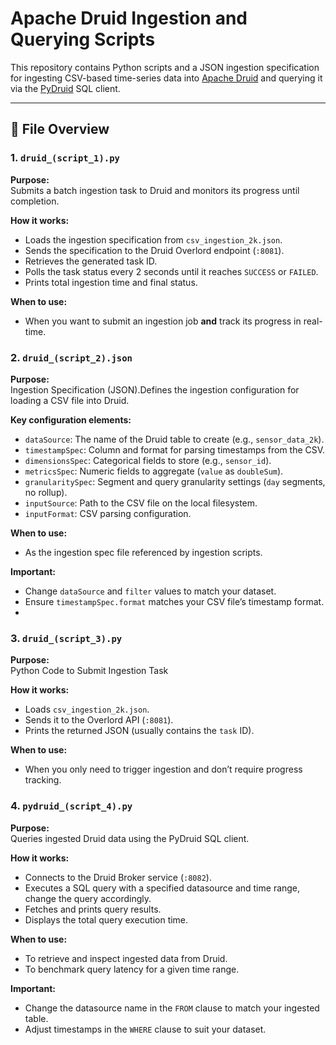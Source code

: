 # Apache Druid Ingestion and Querying Scripts

This repository contains Python scripts and a JSON ingestion specification for ingesting CSV-based time-series data into [Apache Druid](https://druid.apache.org/) and querying it via the [PyDruid](https://pypi.org/project/pydruid/) SQL client.

---

## 📄 File Overview

### **1. `druid_(script_1).py`**
**Purpose:**  
Submits a batch ingestion task to Druid and monitors its progress until completion.  

**How it works:**  
- Loads the ingestion specification from `csv_ingestion_2k.json`.
- Sends the specification to the Druid Overlord endpoint (`:8081`).
- Retrieves the generated task ID.
- Polls the task status every 2 seconds until it reaches `SUCCESS` or `FAILED`.
- Prints total ingestion time and final status.

**When to use:**  
- When you want to submit an ingestion job **and** track its progress in real-time.

### **2. `druid_(script_2).json`**
**Purpose:**  
Ingestion Specification (JSON).Defines the ingestion configuration for loading a CSV file into Druid.  

**Key configuration elements:**  
- `dataSource`: The name of the Druid table to create (e.g., `sensor_data_2k`).  
- `timestampSpec`: Column and format for parsing timestamps from the CSV.  
- `dimensionsSpec`: Categorical fields to store (e.g., `sensor_id`).  
- `metricsSpec`: Numeric fields to aggregate (`value` as `doubleSum`).  
- `granularitySpec`: Segment and query granularity settings (`day` segments, no rollup).  
- `inputSource`: Path to the CSV file on the local filesystem.  
- `inputFormat`: CSV parsing configuration.

**When to use:**  
- As the ingestion spec file referenced by ingestion scripts.

**Important:**  
- Change `dataSource` and `filter` values to match your dataset.
- Ensure `timestampSpec.format` matches your CSV file’s timestamp format.
- 

### **3. `druid_(script_3).py`**
**Purpose:**  
Python Code to Submit Ingestion Task

**How it works:**  
- Loads `csv_ingestion_2k.json`.
- Sends it to the Overlord API (`:8081`).
- Prints the returned JSON (usually contains the `task` ID).

**When to use:**  
- When you only need to trigger ingestion and don’t require progress tracking.

### **4. `pydruid_(script_4).py`**
**Purpose:**  
Queries ingested Druid data using the PyDruid SQL client.  

**How it works:**  
- Connects to the Druid Broker service (`:8082`).
- Executes a SQL query with a specified datasource and time range, change the query accordingly.
- Fetches and prints query results.
- Displays the total query execution time.

**When to use:**  
- To retrieve and inspect ingested data from Druid.
- To benchmark query latency for a given time range.

**Important:**  
- Change the datasource name in the `FROM` clause to match your ingested table.
- Adjust timestamps in the `WHERE` clause to suit your dataset.



